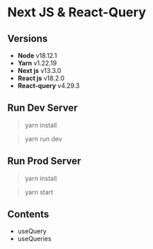 # Next JS & React-Query

## Versions

- <strong>Node</strong> v18.12.1
- <strong>Yarn</strong> v1.22.19
- <strong>Next js</strong> v13.3.0
- <strong>React js</strong> v18.2.0
- <strong>React-query</strong> v4.29.3

## Run Dev Server

> yarn install

> yarn run dev

## Run Prod Server

> yarn install

> yarn start

## Contents

- useQuery
- useQueries
